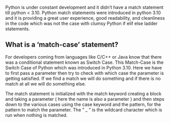 Python is under constant development and it didn’t have a match statement till python < 3.10. Python match statements were introduced in python 3.10 and it is providing a great user experience, good readability, and cleanliness in the code which was not the case with clumsy Python if elif else ladder statements. 

<h2>What is a ‘match-case’ statement?</h2>
For developers coming from languages like C/C++ or Java know that there was a conditional statement known as Switch Case. This Match-Case is the Switch Case of Python which was introduced in Python 3.10. Here we have to first pass a parameter then try to check with which case the parameter is getting satisfied. If we find a match we will do something and if there is no match at all we will do something else.


The match statement is initialized with the match keyword creating a block and taking a parameter ( here the name is also a parameter ) and then steps down to the various cases using the case keyword and the pattern, for the pattern to match the parameter. The ” _  ” is the wildcard character which is run when nothing is matched.
